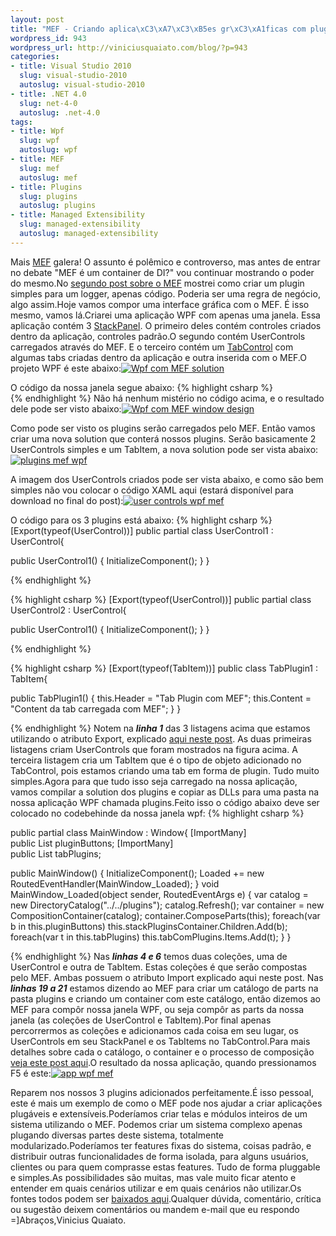 ```yaml
--- 
layout: post
title: "MEF - Criando aplica\xC3\xA7\xC3\xB5es gr\xC3\xA1ficas com plugins MEF + WPF"
wordpress_id: 943
wordpress_url: http://viniciusquaiato.com/blog/?p=943
categories: 
- title: Visual Studio 2010
  slug: visual-studio-2010
  autoslug: visual-studio-2010
- title: .NET 4.0
  slug: net-4-0
  autoslug: .net-4.0
tags: 
- title: Wpf
  slug: wpf
  autoslug: wpf
- title: MEF
  slug: mef
  autoslug: mef
- title: Plugins
  slug: plugins
  autoslug: plugins
- title: Managed Extensibility
  slug: managed-extensibility
  autoslug: managed-extensibility
---
```



Mais [MEF](http://viniciusquaiato.com/blog/mef-managed-extensibility-framework-no-net-4/) galera! O assunto é polêmico e controverso, mas antes de entrar no debate "MEF é um container de DI?" vou continuar mostrando o poder do mesmo.No [segundo post sobre o MEF](http://viniciusquaiato.com/blog/mef-criando-aplicacoes-plugaveis-no-net-4/) mostrei como criar um plugin simples para um logger, apenas código. Poderia ser uma regra de negócio, algo assim.Hoje vamos compor uma interface gráfica com o MEF. É isso mesmo, vamos lá.Criarei uma aplicação WPF com apenas uma janela. Essa aplicação contém 3 [StackPanel](http://msdn.microsoft.com/en-us/library/system.windows.controls.stackpanel.aspx). O primeiro deles contém controles criados dentro da aplicação, controles padrão.O segundo contém UserControls carregados através do MEF. E o terceiro contém um [TabControl](http://msdn.microsoft.com/en-us/library/system.windows.forms.tabcontrol.aspx) com algumas tabs criadas dentro da aplicação e outra inserida com o MEF.O projeto WPF é este abaixo:[![Wpf com MEF solution](http://viniciusquaiato.com/images_posts/wpf-solution.jpg "Wpf com MEF solution")](http://viniciusquaiato.com/images_posts/wpf-solution.jpg)



O código da nossa janela segue abaixo:
{% highlight csharp %}
</tabitem>            </tabcontrol>        </stackpanel>    
{% endhighlight %}
Não há nenhum mistério no código acima, e o resultado dele pode ser visto abaixo:[![Wpf com MEF window design](http://viniciusquaiato.com/images_posts/wpf-solution-design-300x295.jpg "Wpf com MEF window design")](http://viniciusquaiato.com/images_posts/wpf-solution-design.jpg)



Como pode ser visto os plugins serão carregados pelo MEF. Então vamos criar uma nova solution que conterá nossos plugins. Serão basicamente 2 UserControls simples e um TabItem, a nova solution pode ser vista abaixo:[![plugins mef wpf](http://viniciusquaiato.com/images_posts/plugins-mef-wpf.jpg "plugins mef wpf")](http://viniciusquaiato.com/images_posts/plugins-mef-wpf.jpg)



A imagem dos UserControls criados pode ser vista abaixo, e como são bem simples não vou colocar o código XAML aqui (estará disponível para download no final do post):[![user controls wpf mef](http://viniciusquaiato.com/images_posts/user-controls-300x181.jpg "user controls wpf mef")](http://viniciusquaiato.com/images_posts/user-controls.jpg)

O código para os 3 plugins está abaixo:
{% highlight csharp %}
[Export(typeof(UserControl))]
public partial class UserControl1 : UserControl{    

public UserControl1()    {        InitializeComponent();
    }
}

{% endhighlight %}

{% highlight csharp %}
[Export(typeof(UserControl))]
public partial class UserControl2 : UserControl{    

public UserControl1()    {        InitializeComponent();
    }
}

{% endhighlight %}

{% highlight csharp %}
[Export(typeof(TabItem))]
public class TabPlugin1 : TabItem{    

public TabPlugin1()    {         this.Header = "Tab Plugin com MEF";
    this.Content = "Content da tab carregada com MEF";
    }
}

{% endhighlight %}
Notem na **_linha 1_** das 3 listagens acima que estamos utilizando o atributo Export, explicado [aqui neste post](http://viniciusquaiato.com/blog/mef-criando-aplicacoes-plugaveis-no-net-4/). As duas primeiras listagens criam UserControls que foram mostrados na figura acima. A terceira listagem cria um TabItem que é o tipo de objeto adicionado no TabControl, pois estamos criando uma tab em forma de plugin. Tudo muito simples.Agora para que tudo isso seja carregado na nossa aplicação, vamos compilar a solution dos plugins e copiar as DLLs para uma pasta na nossa aplicação WPF chamada plugins.Feito isso o código abaixo deve ser colocado no codebehinde da nossa janela wpf:
{% highlight csharp %}

public partial class MainWindow : Window{    [ImportMany]    
public List<usercontrol> pluginButtons;
    [ImportMany]    
public List<tabitem> tabPlugins;
    
public MainWindow()    {        InitializeComponent();
    Loaded += new RoutedEventHandler(MainWindow_Loaded);
    }
void MainWindow_Loaded(object sender, RoutedEventArgs e)    {
var catalog = new DirectoryCatalog("../../plugins");
    catalog.Refresh();
var container = new CompositionContainer(catalog);
    container.ComposeParts(this);
foreach(var b in this.pluginButtons)            this.stackPluginsContainer.Children.Add(b);
foreach(var t in this.tabPlugins)            this.tabComPlugins.Items.Add(t);
    }
}


</tabitem></usercontrol>
{% endhighlight %}
Nas **_linhas 4 e 6_** temos duas coleções, uma de UserControl e outra de TabItem. Estas coleções é que serão compostas pelo MEF. Ambas possuem o atributo Import explicado aqui neste post. Nas **_linhas 19 a 21_** estamos dizendo ao MEF para criar um catálogo de parts na pasta plugins e criando um container com este catálogo, então dizemos ao MEF para compôr nossa janela WPF, ou seja compôr as parts da nossa janela (as coleções de UserControl e TabItem).Por final apenas percorrermos as coleções e adicionamos cada coisa em seu lugar, os UserControls em seu StackPanel e os TabItems no TabControl.Para mais detalhes sobre cada o catálogo, o container e o processo de composição [veja este post aqui](http://viniciusquaiato.com/blog/mef-criando-aplicacoes-plugaveis-no-net-4/).O resultado da nossa aplicação, quando pressionamos F5 é este:[![app wpf mef](http://viniciusquaiato.com/images_posts/app-wpf-mef-300x252.jpg "app wpf mef")](http://viniciusquaiato.com/images_posts/app-wpf-mef.jpg)

Reparem nos nossos 3 plugins adicionados perfeitamente.É isso pessoal, este é mais um exemplo de como o MEF pode nos ajudar a criar aplicações plugáveis e extensíveis.Poderíamos criar telas e módulos inteiros de um sistema utilizando o MEF. Podemos criar um sistema complexo apenas plugando diversas partes deste sistema, totalmente modularizado.Poderíamos ter features fixas do sistema, coisas padrão, e distribuir outras funcionalidades de forma isolada, para alguns usuários, clientes ou para quem comprasse estas features. Tudo de forma pluggable e simples.As possibilidades são muitas, mas vale muito ficar atento e entender em quais cenários utilizar e em quais cenários não utilizar.Os fontes todos podem ser [baixados aqui](http://viniciusquaiato.com/files/codesamples/mef/WPFMEFApp_Code.zip).Qualquer dúvida, comentário, crítica ou sugestão deixem comentários ou mandem e-mail que eu respondo =]Abraços,Vinicius Quaiato.

